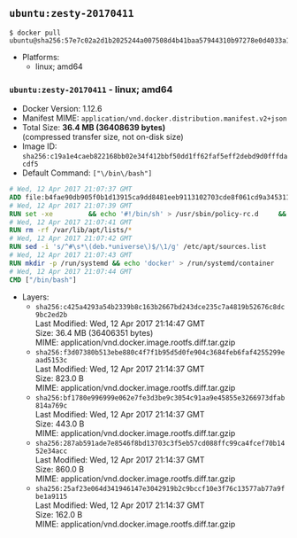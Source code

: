 ## `ubuntu:zesty-20170411`

```console
$ docker pull ubuntu@sha256:57e7c02a2d1b2025244a007508d4b41baa57944310b97278e0d4033a1ba6a129
```

-	Platforms:
	-	linux; amd64

### `ubuntu:zesty-20170411` - linux; amd64

-	Docker Version: 1.12.6
-	Manifest MIME: `application/vnd.docker.distribution.manifest.v2+json`
-	Total Size: **36.4 MB (36408639 bytes)**  
	(compressed transfer size, not on-disk size)
-	Image ID: `sha256:c19a1e4caeb822168bb02e34f412bbf50dd1ff62faf5eff2debd9d0fffdacdf5`
-	Default Command: `["\/bin\/bash"]`

```dockerfile
# Wed, 12 Apr 2017 21:07:37 GMT
ADD file:b4fae90db905f0b1d13915ca9dd8481eeb9113102703cde8f061cd9a34531100 in / 
# Wed, 12 Apr 2017 21:07:39 GMT
RUN set -xe 		&& echo '#!/bin/sh' > /usr/sbin/policy-rc.d 	&& echo 'exit 101' >> /usr/sbin/policy-rc.d 	&& chmod +x /usr/sbin/policy-rc.d 		&& dpkg-divert --local --rename --add /sbin/initctl 	&& cp -a /usr/sbin/policy-rc.d /sbin/initctl 	&& sed -i 's/^exit.*/exit 0/' /sbin/initctl 		&& echo 'force-unsafe-io' > /etc/dpkg/dpkg.cfg.d/docker-apt-speedup 		&& echo 'DPkg::Post-Invoke { "rm -f /var/cache/apt/archives/*.deb /var/cache/apt/archives/partial/*.deb /var/cache/apt/*.bin || true"; };' > /etc/apt/apt.conf.d/docker-clean 	&& echo 'APT::Update::Post-Invoke { "rm -f /var/cache/apt/archives/*.deb /var/cache/apt/archives/partial/*.deb /var/cache/apt/*.bin || true"; };' >> /etc/apt/apt.conf.d/docker-clean 	&& echo 'Dir::Cache::pkgcache ""; Dir::Cache::srcpkgcache "";' >> /etc/apt/apt.conf.d/docker-clean 		&& echo 'Acquire::Languages "none";' > /etc/apt/apt.conf.d/docker-no-languages 		&& echo 'Acquire::GzipIndexes "true"; Acquire::CompressionTypes::Order:: "gz";' > /etc/apt/apt.conf.d/docker-gzip-indexes 		&& echo 'Apt::AutoRemove::SuggestsImportant "false";' > /etc/apt/apt.conf.d/docker-autoremove-suggests
# Wed, 12 Apr 2017 21:07:41 GMT
RUN rm -rf /var/lib/apt/lists/*
# Wed, 12 Apr 2017 21:07:42 GMT
RUN sed -i 's/^#\s*\(deb.*universe\)$/\1/g' /etc/apt/sources.list
# Wed, 12 Apr 2017 21:07:43 GMT
RUN mkdir -p /run/systemd && echo 'docker' > /run/systemd/container
# Wed, 12 Apr 2017 21:07:44 GMT
CMD ["/bin/bash"]
```

-	Layers:
	-	`sha256:c425a4293a54b2339b8c163b2667bd243dce235c7a4819b52676c8dc9bc2ed2b`  
		Last Modified: Wed, 12 Apr 2017 21:14:47 GMT  
		Size: 36.4 MB (36406351 bytes)  
		MIME: application/vnd.docker.image.rootfs.diff.tar.gzip
	-	`sha256:f3d07380b513ebe880c4f7f1b95d5d0fe904c3684feb6faf4255299eaad5153c`  
		Last Modified: Wed, 12 Apr 2017 21:14:37 GMT  
		Size: 823.0 B  
		MIME: application/vnd.docker.image.rootfs.diff.tar.gzip
	-	`sha256:bf1780e996999e062e7fe3d3be9c3054c91aa9e45855e3266973dfab814a769c`  
		Last Modified: Wed, 12 Apr 2017 21:14:37 GMT  
		Size: 443.0 B  
		MIME: application/vnd.docker.image.rootfs.diff.tar.gzip
	-	`sha256:287ab591ade7e8546f8bd13703c3f5eb57cd088ffc99ca4fcef70b1452e34acc`  
		Last Modified: Wed, 12 Apr 2017 21:14:37 GMT  
		Size: 860.0 B  
		MIME: application/vnd.docker.image.rootfs.diff.tar.gzip
	-	`sha256:25af23e064d341946147e3042919b2c9bccf10e3f76c13577ab77a9fbe1a9115`  
		Last Modified: Wed, 12 Apr 2017 21:14:37 GMT  
		Size: 162.0 B  
		MIME: application/vnd.docker.image.rootfs.diff.tar.gzip
